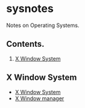 # sysnotes

Notes on Operating Systems.

## Contents.

1. [X Window System](#X-Window-System)

## X Window System

- [X Window System](x_window_system.md)
- [X Window manager](x_window_manager.md)

